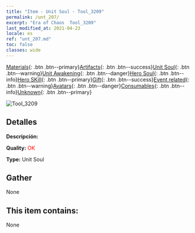 ```yaml
---
title: "Item - Unit Soul - Tool_3209"
permalink: /unt_207/
excerpt: "Era of Chaos  Tool_3209"
last_modified_at: 2021-04-23
locale: es
ref: "unt_207.md"
toc: false
classes: wide
---
```

 [Materials](/ItemsES/){: .btn .btn--primary}[Artifacts](/ItemsES/Artifacts/){: .btn .btn--success}[Unit Soul](/ItemsES/UnitSoul/){: .btn .btn--warning}[Unit Awakening](/ItemsES/UnitAwakening/){: .btn .btn--danger}[Hero Soul](/ItemsES/HeroSoul/){: .btn .btn--info}[Hero SKill](/ItemsES/HeroSkill/){: .btn .btn--primary}[Gift](/ItemsES/Gift/){: .btn .btn--success}[Event related](/ItemsES/Events/){: .btn .btn--warning}[Avatars](/ItemsES/Avatars/){: .btn .btn--danger}[Consumables](/ItemsES/Consumables/){: .btn .btn--info}[Unknown](/ItemsES/Unknown/){: .btn .btn--primary}

 ![Tool_3209](/images/u/ti_tanglang.jpg)

## Detalles
 **Descripción:** 

 **Quality:** <span style="color: #FF0000">OK</span>

 **Type:** Unit Soul

## Gather

  None

## This item contains:

  None

